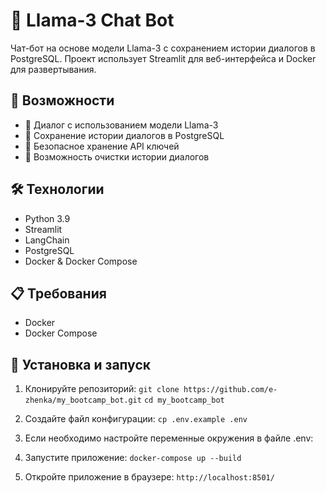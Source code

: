 # 🤖 Llama-3 Chat Bot

Чат-бот на основе модели Llama-3 с сохранением истории диалогов в PostgreSQL. Проект использует Streamlit для веб-интерфейса и Docker для развертывания.

## 🌟 Возможности

- 💬 Диалог с использованием модели Llama-3
- 💾 Сохранение истории диалогов в PostgreSQL
- 🔑 Безопасное хранение API ключей
- 🧹 Возможность очистки истории диалогов

## 🛠 Технологии

- Python 3.9
- Streamlit
- LangChain
- PostgreSQL
- Docker & Docker Compose

## 📋 Требования

- Docker
- Docker Compose

## 🚀 Установка и запуск

1. Клонируйте репозиторий:
`git clone https://github.com/e-zhenka/my_bootcamp_bot.git`
`cd my_bootcamp_bot`

3. Создайте файл конфигурации:
`cp .env.example .env`

4. Если необходимо настройте переменные окружения в файле .env:

5. Запустите приложение:
`docker-compose up --build`

6. Откройте приложение в браузере:
`http://localhost:8501/`
